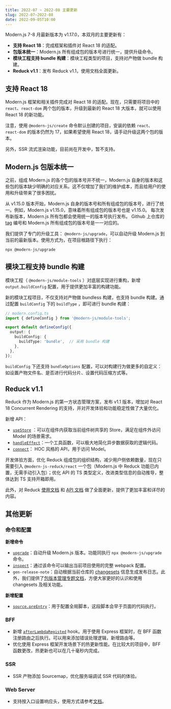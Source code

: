 ```yaml
---
title: 2022-07 ~ 2022-08 主要更新
slug: 2022-07~2022-08
date: 2022-09-05T10:00
---
```


Modern.js 7-8 月最新版本为 v1.17.0，本双月的主要更新有：

- **支持 React 18**：完成框架和插件对 React 18 的适配。
- **包版本统一**：Modern.js 所有组成包的版本号进行统一，提供升级命令。
- **模块工程支持 bundle 构建**：模块工程类型的项目，支持对产物做 bundle 构建。
- **Reduck v1.1**：发布 Reduck v1.1，使用文档全面更新。


## 支持 React 18

Modern.js 框架和相关插件完成对 React 18 的适配。现在，只需要将项目中的 `react`、`react-dom` 两个包的版本，升级到最新的 React 18 大版本，就可以使用 React 18 的新功能。

注意，使用 `@modern-js/create` 命令默认创建的项目，安装的依赖 `react`、`react-dom` 的版本仍然为 17，如果希望使用 React 18，请手动升级这两个包的版本。

另外，SSR 流式渲染功能，目前尚在开发中，暂不支持。

## Modern.js 包版本统一

之前，组成 Modern.js 的各个包的版本号并不统一，Modern.js 自身的版本和这些包的版本缺少明确的对应关系。这不仅增加了我们的维护成本，而且给用户的使用和升级带来了很多困扰。

从 v1.15.0 版本开始，Modern.js 自身的版本号和所有组成包的版本号，进行了统一。例如，Modern.js v1.15.0，意味着所有组成包的版本号也是 v1.15.0。 每次发布新版本，Modern.js 所有包都会使用统一的版本号执行发布。 Github 上仓库的 [tag](https://github.com/modern-js-dev/modern.js/tags) 编号和 Modern.js 所有组成包的版本号是一一对应的。

我们提供了专门的升级工具： `@modern-js/upgrade`，可以自动升级 Modern.js 到当前的最新版本。使用方式为，在项目根路径下执行：

``` bash
npx @modern-js/upgrade
```

## 模块工程支持 bundle 构建

模块工程（ `@modern-js/module-tools` ）对底层实现进行重构，新增 `output.buildConfig` 配置，用于提供更加丰富的构建功能。

新的模块工程项目，不仅支持对产物做 bundless 构建，也支持 bundle 构建。通过配置 `buildConfig` 下的 `buildType` ，即可进行 bundle 构建：

```ts
// modern.config.ts
import { defineConfig } from '@modern-js/module-tools';

export default defineConfig({
  output: {
    buildConfig: {
      buildType: 'bundle',  // 采用 bundle 构建
    },
  },
});
```

`buildConfig` 下还支持 `bundleOptions` 配置，可以对构建行为做更多的自定义：如设置产物文件名、是否进行代码分片、设置代码压缩方式等。

## Reduck v1.1

Reduck 作为 Modern.js 的第一方状态管理方案，发布 v1.1 版本，增加对 React 18  Concurrent Rendering 的支持，并对开发体验和功能稳定性做了大量优化。

新增 API：
- [`useStore`](/docs/apis/app/runtime/model/use-store) ：可以在组件内获取当前组件树共享的 Store，满足在组件外访问 Model 的场景需求。
- [`handleEffect`](/docs/apis/app/runtime/model/handle-effect)：一个工具函数，可以极大地简化异步数据获取的逻辑代码。
- [`connect`](/docs/apis/app/runtime/model/connect)： HOC 风格的 API，用于访问 Model。

开发体验方面，优化 Reduck 组成包的组织结构，减少用户侧依赖数量，现在只需要引入 `@modern-js-reduck/react` 一个包（Modern.js 中 Reduck 功能已内置，无需手动引入包）；优化 API 的 TS 类型定义，改进类型信息的自动推导，整体达到 TS 支持开箱即用。

此外，对 Reduck [使用文档](/docs/guides/topic-detail/model/quick-start) 和 [API 文档](/docs/apis/app/runtime/model/model_) 做了全面更新，提供了更加丰富和详尽的内容。

## 其他更新

### 命令和配置
**新增命令**
- [`upgrade`](/docs/apis/app/commands/upgrade)：自动升级 Modern.js 版本。功能同执行 `npx @modern-js/upgrade` 命令。
- [`inspect`](/docs/apis/app/commands/inspect)：通过该命令可以输出当前项目使用的完整 webpack 配置。
- `gen-release-note`：自动根据当前仓库的 [changesets](https://github.com/changesets/changesets) 信息生成发布日志。此外，我们提供了[包版本管理专题文档](/docs/guides/topic-detail/changesets/introduce)，方便大家更好的认识和使用 changesets 及相关功能。

**新增配置**
- [`source.preEntry`](/docs/configure/app/source/pre-entry)：用于配置全局脚本，这段脚本会早于页面的代码执行。

### BFF
- 新增 [`afterLambdaRegisted`](/docs/apis/app/runtime/bff/after-lambda-registed) hook。用于使用 Express 框架时，在 BFF 函数注册路由之后执行。可以用来添加错误处理逻辑，新增路由等。
- 优化使用 Express 框架开发场景下的热更新性能。在比较大的项目中，BFF 函数更改，热更新也可以在几十毫秒内完成。

### SSR
- SSR 产物添加 Sourcemap，优化服务端调试 SSR 代码的体验。

### Web Server
- 支持按入口设置响应头，使用方式请参考[文档](/docs/configure/app/server/routes#自定义响应头)。
